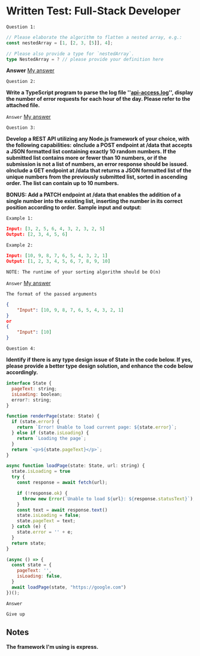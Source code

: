 # Written Test: Full-Stack Developer

```Question 1:```

```typescript
// Please elaborate the algorithm to flatten a nested array, e.g.:
const nestedArray = [1, [2, 3, [5]], 4];

// Please also provide a type for `nestedArray`.
type NestedArray = ? // please provide your definition here
```

<!-- ```Answer``` -->
**Answer**
[My answer](./src/routes/flatten.ts)

```Question 2:```

**Write a TypeScript program to parse the log file ''[api-access.log](./src/logs/api-access.log)'', display the number of error requests for each hour of the day. Please refer to the attached file.**

```Answer```
[My answer](./src/routes/log.ts)

```Question 3:```

**Develop a REST API utilizing any Node.js framework of your choice, with the following capabilities:**
**oInclude a POST endpoint at /data that accepts a JSON formatted list containing exactly 10 random numbers. If the submitted list contains more or fewer than 10 numbers, or if the submission is not a list of numbers, an error response should be issued.**
**oInclude a GET endpoint at /data that returns a JSON formatted list of the unique numbers from the previously submitted list, sorted in ascending order. The list can contain up to 10 numbers.**

**BONUS: Add a PATCH endpoint at /data that enables the addition of a single number into the existing list, inserting the number in its correct position according to order.**
**Sample input and output:**

```Example 1:```

```json
Input: [3, 2, 5, 6, 4, 3, 2, 3, 2, 5]
Output: [2, 3, 4, 5, 6]
```

```Example 2:```

```json
Input: [10, 9, 8, 7, 6, 5, 4, 3, 2, 1]
Output: [1, 2, 3, 4, 5, 6, 7, 8, 9, 10]
```

```NOTE: The runtime of your sorting algorithm should be O(n)```

```Answer```
[My answer](./src/routes/data.ts)

```The format of the passed arguments```

```json
{
    "Input": [10, 9, 8, 7, 6, 5, 4, 3, 2, 1]
}
or
{
    "Input": [10]
}
```

```Question 4:```

**Identify if there is any type design issue of State in the code below. If yes, please provide a better type design solution, and enhance the code below accordingly.**

```javascript
interface State {
  pageText: string;
  isLoading: boolean;
  error?: string;
}

function renderPage(state: State) {
  if (state.error) {
    return `Error! Unable to load current page: ${state.error}`;
  } else if (state.isLoading) {
    return `Loading the page`;
  }
  return `<p>${state.pageText}</p>`;
}

async function loadPage(state: State, url: string) {
  state.isLoading = true
  try {
    const response = await fetch(url);

    if (!response.ok) {
      throw new Error(`Unable to load ${url}: ${response.statusText}`);
    }
    const text = await response.text()
    state.isLoading = false;
    state.pageText = text;
  } catch (e) {
    state.error = '' + e;
  }
  return state;
}

(async () => {
  const state = {
    pageText: '',
    isLoading: false,
  }
  await loadPage(state, "https://google.com")
})();
```

```Answer```

```Give up```

## Notes

**The framework I'm using is express.**
